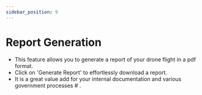 ```yaml
---
sidebar_position: 9
---
```


# Report Generation 

- This feature allows you to generate a report of your drone flight in a pdf format. 
- Click on 'Generate Report' to effortlessly download a report. 
- It is a great value add for your internal documentation and various government processes # . 